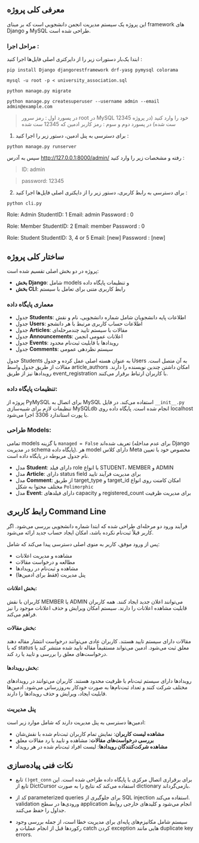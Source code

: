 ## معرفی کلی پروژه

این پروژه یک سیستم مدیریت انجمن دانشجویی است که بر مبنای framework های Django و MySQL طراحی شده است.



### مراحل اجرا :

ابتدا یک‌بار دستورات زیر را از دایرکتری اصلی فایل‌ها اجرا کنید :
```
pip install Django djangorestframework drf-yasg pymysql colorama

mysql -u root -p < university_association.sql

python manage.py migrate

python manage.py createsuperuser --username admin --email admin@example.com
```

> در پسورد اول : رمز سرور root در MySQL خود را وارد کنید (در پروژه 12345 ست شده)
> در پسورد دوم و سوم : رمز کاربر ادمین که 12345 ست شده


1. برای دسترسی به پنل ادمین، دستور زیر را اجرا کنید :
```
python manage.py runserver
```

  سپس به آدرس http://127.0.0.1:8000/admin/ رفته و مشخصات زیر را وارد کنید :
> ID: admin

> password: 12345

2. برای دسترسی به رابط کاربری، دستور زیر را از دایکتری اصلی فایل‌ها اجرا کنید :
```
python cli.py
```
Role: Admin
  StudentID: 1
  Email: admin
  Password : 0


Role: Member
  StudentID: 2
  Email: member
  Password : 0

Role: Student
  StudentID: 3, 4 or 5
  Email: [new]
  Password : [new]


## ساختار کلی پروژه

پروژه در دو بخش اصلی تقسیم شده است:
- **بخش Django**: شامل models و تنظیمات پایگاه داده
- **بخش CLI**: رابط کاربری متنی برای تعامل با سیستم


### معماری پایگاه داده

* جدول **Students**: اطلاعات پایه دانشجویان شامل شماره دانشجویی، نام و نقش
* جدول **Users**: اطلاعات حساب کاربری مرتبط با هر دانشجو
* جدول **Articles**: مقالات با سیستم تایید چندمرحله‌ای
* جدول **Announcements**: اعلانات عمومی انجمن
* جدول **Events**: رویدادها با قابلیت ثبت‌نام محدود
* جدول **Comments**: سیستم نظردهی عمومی


جدول Students به عنوان هسته اصلی عمل کرده و جدول Users به آن متصل است. مقالات از طریق جدول واسط article_authors امکان داشتن چندین نویسنده را دارند. رویدادها نیز از طریق event_registration با کاربران ارتباط برقرار می‌کنند.


### تنظیمات پایگاه داده:
پروژه از PyMySQL برای اتصال به MySQL استفاده می‌کند. در فایل `__init__.py` تنظیمات لازم برای شبیه‌سازی MySQLdb انجام شده است. پایگاه داده روی localhost با پورت استاندارد 3306 اجرا می‌شود.

### طراحی Models:
تمامی models با گزینه `managed = False` تعریف شده‌اند (برای عدم مداخله Django در مدیریت schema پایگاه داده). هر model دارای کلاس Meta مخصوص خود با تعیین نام جدول مربوطه در پایگاه داده است.

* مدل **Student**: دارای فیلد role با انواع STUDENT، MEMBER و ADMIN
* مدل **Article**: دارای status field برای مدیریت فرآیند تایید
* مدل **Comment**: از طریق target_type و target_id امکان کامنت روی انواع مختلف محتوا به شکل `Polimorphic`
* مدل **Event**: دارای فیلدهای capacity و registered_count برای مدیریت ظرفیت



## رابط کاربری Command Line

فرآیند ورود دو مرحله‌ای طراحی شده که ابتدا شماره دانشجویی بررسی می‌شود. اگر کاربر قبلاً ثبت‌نام نکرده باشد، امکان ایجاد حساب جدید ارائه می‌شود.

پس از ورود موفق، کاربر به منوی اصلی دسترسی پیدا می‌کند که شامل:
* مشاهده و مدیریت اعلانات
* مطالعه و درخواست مقالات
* مشاهده و ثبت‌نام در رویدادها
* پنل مدیریت (فقط برای ادمین‌ها)

#### بخش اعلانات:
کاربران با نقش MEMBER یا ADMIN می‌توانند اعلان جدید ایجاد کنند. همه کاربران قابلیت مشاهده اعلانات را دارند. سیستم امکان ویرایش و حذف اعلانات موجود را نیز فراهم می‌کند.

#### بخش مقالات:
مقالات دارای سیستم تایید هستند. کاربران عادی می‌توانند درخواست انتشار مقاله دهند که با status معلق ثبت می‌شود. ادمین‌ می‌تواند مستقیماً مقاله تایید شده منتشر کند یا درخواست‌های معلق را بررسی و تایید یا رد کند.

#### بخش رویدادها:
رویدادها دارای سیستم ثبت‌نام با ظرفیت محدود هستند. کاربران می‌توانند در رویدادهای مختلف شرکت کنند و تعداد ثبت‌نام‌ها به صورت خودکار به‌روزرسانی می‌شود. ادمین‌ها قابلیت ایجاد، ویرایش و حذف رویدادها را دارند.



### پنل مدیریت

ادمین‌ها دسترسی به پنل مدیریت دارند که شامل موارد زیر است:
- **مشاهده لیست کاربران**: نمایش تمام کاربران ثبت‌نام شده با نقش‌شان
- **بررسی درخواست‌های مقالات**: مشاهده و تایید یا رد مقالات معلق
- **مشاهده شرکت‌کنندگان رویدادها**: لیست افراد ثبت‌نام شده در هر رویداد



## نکات فنی پیاده‌سازی

* تابع `()get_conn` برای برقراری اتصال مرکزی با پایگاه داده طراحی شده است. این تابع از DictCursor استفاده می‌کند که نتایج را به صورت dictionary بازمی‌گرداند.
> 
* کد از parameterized queries برای جلوگیری از SQL injection استفاده می‌کند. validation ورودی‌ها در سطح application انجام می‌شود و کلیدهای خارجی روابط جداول را حفظ می‌کنند.
> 
* سیستم شامل مکانیزم‌های پایه‌ای برای مدیریت خطا است، از جمله بررسی وجود رکوردها قبل از انجام عملیات و catch کردن exception هایی مانند duplicate key errors.


